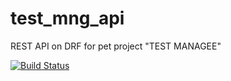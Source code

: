 # test_mng_api
REST API on DRF for pet project "TEST MANAGEE"

[![Build Status](https://travis-ci.org/peertosir/test_mng_api.svg?branch=master)](https://travis-ci.org/peertosir/test_mng_api)
